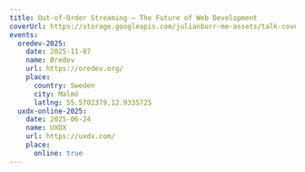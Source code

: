 ```yaml
---
title: Out-of-Order Streaming — The Future of Web Development
coverUrl: https://storage.googleapis.com/julianburr-me-assets/talk-covers/lets-build-suspense.png
events:
  oredev-2025:
    date: 2025-11-07
    name: Øredev
    url: https://oredev.org/
    place:
      country: Sweden
      city: Malmö
      latlng: 55.5702379,12.9335725
  uxdx-online-2025:
    date: 2025-06-24
    name: UXDX
    url: https://uxdx.com/
    place:
      online: true
---
```


